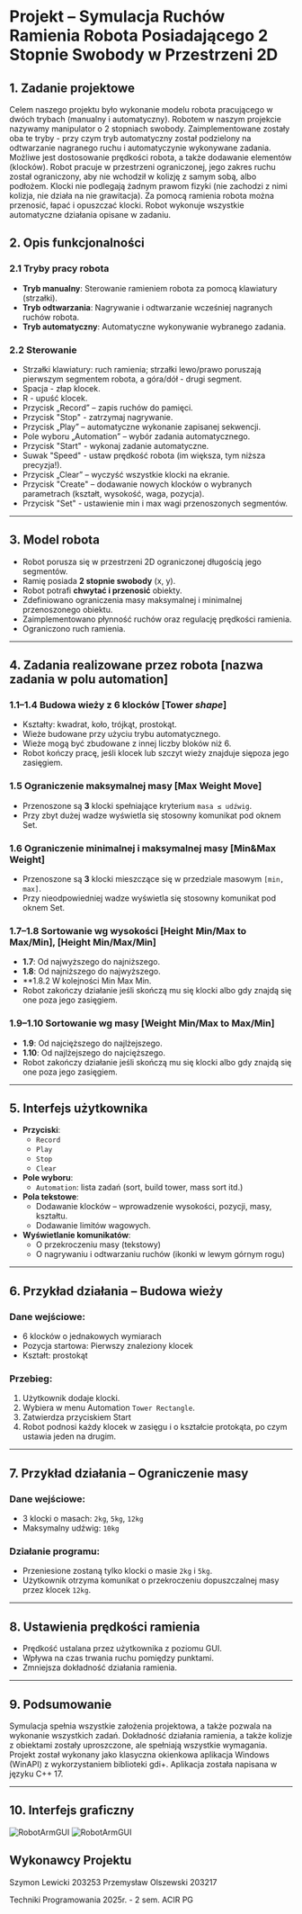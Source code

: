 # Projekt – Symulacja Ruchów Ramienia Robota Posiadającego 2 Stopnie Swobody w Przestrzeni 2D

## 1. Zadanie projektowe
Celem naszego projektu było wykonanie modelu robota pracującego w dwóch trybach (manualny i automatyczny). Robotem w naszym projekcie nazywamy manipulator o 2 stopniach swobody.
Zaimplementowane zostały oba te tryby - przy czym tryb automatyczny został podzielony na odtwarzanie nagranego ruchu i automatyczynie wykonywane zadania.
Możliwe jest dostosowanie prędkości robota, a także dodawanie elementów (klocków). Robot pracuje w przestrzeni ograniczonej, jego zakres ruchu został ograniczony, aby nie wchodził w kolizję z samym sobą, albo podłożem.
Klocki nie podlegają żadnym prawom fizyki (nie zachodzi z nimi kolizja, nie działa na nie grawitacja). Za pomocą ramienia robota można przenosić, łapać i opuszczać klocki.
Robot wykonuje wszystkie automatyczne działania opisane w zadaniu.

## 2. Opis funkcjonalności

### 2.1 Tryby pracy robota

- **Tryb manualny**: Sterowanie ramieniem robota za pomocą klawiatury (strzałki).
- **Tryb odtwarzania**: Nagrywanie i odtwarzanie wcześniej nagranych ruchów robota.
- **Tryb automatyczny**: Automatyczne wykonywanie wybranego zadania.

### 2.2 Sterowanie
- Strzałki klawiatury: ruch ramienia; strzałki lewo/prawo poruszają pierwszym segmentem robota, a góra/dół - drugi segment.
- Spacja - złap klocek.
- R - upuść klocek.
- Przycisk „Record” – zapis ruchów do pamięci.
- Przycisk "Stop" - zatrzymaj nagrywanie.
- Przycisk „Play” – automatyczne wykonanie zapisanej sekwencji.
- Pole wyboru „Automation” – wybór zadania automatycznego.
- Przycisk "Start" - wykonaj zadanie automatyczne.
- Suwak "Speed" - ustaw prędkość robota (im większa, tym niższa precyzja!).
- Przycisk „Clear” – wyczyść wszystkie klocki na ekranie.
- Przycisk "Create" – dodawanie nowych klocków o wybranych parametrach (kształt, wysokość, waga, pozycja).
- Przycisk "Set" - ustawienie min i max wagi przenoszonych segmentów.

---

## 3. Model robota

- Robot porusza się w przestrzeni 2D ograniczonej długością jego segmentów.
- Ramię posiada **2 stopnie swobody** (x, y).
- Robot potrafi **chwytać i przenosić** obiekty.
- Zdefiniowano ograniczenia masy maksymalnej i minimalnej przenoszonego obiektu.
- Zaimplementowano płynność ruchów oraz regulację prędkości ramienia.
- Ograniczono ruch ramienia.

---

## 4. Zadania realizowane przez robota [nazwa zadania w polu automation]

### 1.1–1.4 Budowa wieży z 6 klocków [Tower *shape*]
- Kształty: kwadrat, koło, trójkąt, prostokąt.
- Wieże budowane przy użyciu trybu automatycznego.
- Wieże mogą być zbudowane z innej liczby bloków niż 6.
- Robot kończy pracę, jeśli klocek lub szczyt wieży znajduje siępoza jego zasięgiem.

### 1.5 Ograniczenie maksymalnej masy [Max Weight Move]
- Przenoszone są **3** klocki spełniające kryterium `masa ≤ udźwig`.
- Przy zbyt dużej wadze wyświetla się stosowny komunikat pod oknem Set.

### 1.6 Ograniczenie minimalnej i maksymalnej masy [Min&Max Weight]
- Przenoszone są **3** klocki mieszczące się w przedziale masowym `[min, max]`.
- Przy nieodpowiedniej wadze wyświetla się stosowny komunikat pod oknem Set.

### 1.7–1.8 Sortowanie wg wysokości [Height Min/Max to Max/Min], [Height Min/Max/Min]
- **1.7**: Od najwyższego do najniższego.
- **1.8**: Od najniższego do najwyższego.
- **1.8.2 W kolejności Min Max Min.
- Robot zakończy działanie jeśli skończą mu się klocki albo gdy znajdą się one poza jego zasięgiem.


### 1.9–1.10 Sortowanie wg masy [Weight Min/Max to Max/Min]
- **1.9**: Od najcięższego do najlżejszego.
- **1.10**: Od najlżejszego do najcięższego.
- Robot zakończy działanie jeśli skończą mu się klocki albo gdy znajdą się one poza jego zasięgiem.

---

## 5. Interfejs użytkownika

- **Przyciski**:
  - `Record`
  - `Play`
  - `Stop`
  - `Clear`
- **Pole wyboru**:
  - `Automation`: lista zadań (sort, build tower, mass sort itd.)
- **Pola tekstowe**:
  - Dodawanie klocków – wprowadzenie wysokości, pozycji, masy, kształtu.
  - Dodawanie limitów wagowych.
- **Wyświetlanie komunikatów**:
  - O przekroczeniu masy (tekstowy)
  - O nagrywaniu i odtwarzaniu ruchów (ikonki w lewym górnym rogu)

---

## 6. Przykład działania – Budowa wieży

### Dane wejściowe:
- 6 klocków o jednakowych wymiarach
- Pozycja startowa: Pierwszy znaleziony klocek
- Kształt: prostokąt

### Przebieg:
1. Użytkownik dodaje klocki.
2. Wybiera w menu Automation `Tower Rectangle`.
3. Zatwierdza przyciskiem Start
4. Robot podnosi każdy klocek w zasięgu i o kształcie protokąta, po czym ustawia jeden na drugim.

---

## 7. Przykład działania – Ograniczenie masy

### Dane wejściowe:
- 3 klocki o masach: `2kg`, `5kg`, `12kg`
- Maksymalny udźwig: `10kg`

### Działanie programu:
- Przeniesione zostaną tylko klocki o masie `2kg` i `5kg`.
- Użytkownik otrzyma komunikat o przekroczeniu dopuszczalnej masy przez klocek `12kg`.

---

## 8. Ustawienia prędkości ramienia

- Prędkość ustalana przez użytkownika z poziomu GUI.
- Wpływa na czas trwania ruchu pomiędzy punktami.
- Zmniejsza dokładność działania ramienia.

---

## 9. Podsumowanie

Symulacja spełnia wszystkie założenia projektowa, a także pozwala na wykonanie wszystkich zadań. Dokładność działania ramienia, a także kolizje z obiektami zostały uproszczone, ale spełniają wszystkie wymagania.
Projekt został wykonany jako klasyczna okienkowa aplikacja Windows (WinAPI) z wykorzystaniem biblioteki gdi+. Aplikacja została napisana w języku C++ 17.

---

## 10. Interfejs graficzny

![RobotArmGUI](https://github.com/user-attachments/assets/f2293989-9b9f-4025-8466-1ea3e925ed97)
![RobotArmGUI](https://github.com/user-attachments/assets/f2293989-9b9f-4025-8466-1ea3e925ed97)


## Wykonawcy Projektu
Szymon Lewicki 203253
Przemysław Olszewski 203217

Techniki Programowania 2025r. - 2 sem. ACIR PG
